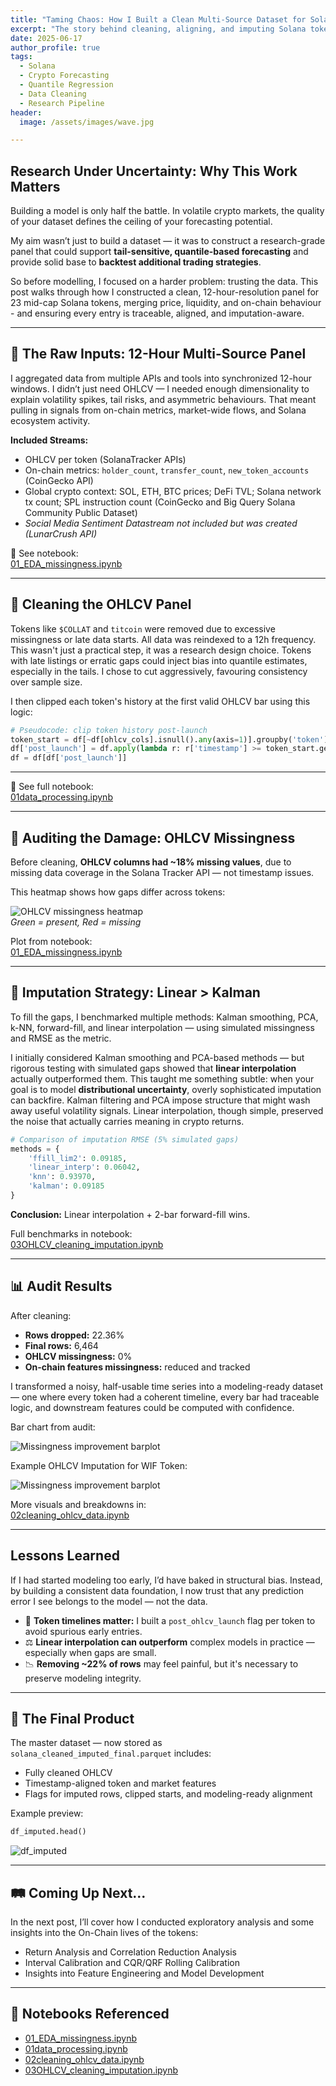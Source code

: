 ```yaml
---
title: "Taming Chaos: How I Built a Clean Multi-Source Dataset for Solana Token Forecasting"
excerpt: "The story behind cleaning, aligning, and imputing Solana token data for robust quantile forecasting models."
date: 2025-06-17
author_profile: true
tags:
  - Solana
  - Crypto Forecasting
  - Quantile Regression
  - Data Cleaning
  - Research Pipeline
header:
  image: /assets/images/wave.jpg

---
```


## Research Under Uncertainty: Why This Work Matters

Building a model is only half the battle. In volatile crypto markets, the quality of your dataset defines the ceiling of your forecasting potential.

My aim wasn’t just to build a dataset — it was to construct a research-grade panel that could support **tail-sensitive, quantile-based forecasting** and provide solid base to **backtest additional trading strategies**. 

So before modelling, I focused on a harder problem: trusting the data. This post walks through how I constructed a clean, 12-hour-resolution panel for 23 mid-cap Solana tokens, merging price, liquidity, and on-chain behaviour - and ensuring every entry is traceable, aligned, and imputation-aware.

---

## 🧩 The Raw Inputs: 12-Hour Multi-Source Panel

I aggregated data from multiple APIs and tools into synchronized 12-hour windows. I didn’t just need OHLCV — I needed enough dimensionality to explain volatility spikes, tail risks, and asymmetric behaviours. That meant pulling in signals from on-chain metrics, market-wide flows, and Solana ecosystem activity.

**Included Streams:**

- OHLCV per token (SolanaTracker APIs)
- On-chain metrics: `holder_count`, `transfer_count`, `new_token_accounts` (CoinGecko API)
- Global crypto context: SOL, ETH, BTC prices; DeFi TVL; Solana network tx count; SPL instruction count (CoinGecko and Big Query Solana Community Public Dataset)
- *Social Media Sentiment Datastream not included but was created (LunarCrush API)*

📒 See notebook:  
[01_EDA_missingness.ipynb](https://github.com/KetchupJL/solana-qrf-interval-forecasting/blob/main/notebooks/EDA/01_EDA_missingness.ipynb)

---

## 🧹 Cleaning the OHLCV Panel

Tokens like `$COLLAT` and `titcoin` were removed due to excessive missingness or late data starts. All data was reindexed to a 12h frequency.
This wasn't just a practical step, it was a research design choice. Tokens with late listings or erratic gaps could inject bias into quantile estimates, especially in the tails. I chose to cut aggressively, favouring consistency over sample size.

I then clipped each token's history at the first valid OHLCV bar using this logic:

```python
# Pseudocode: clip token history post-launch
token_start = df[~df[ohlcv_cols].isnull().any(axis=1)].groupby('token')['timestamp'].min()
df['post_launch'] = df.apply(lambda r: r['timestamp'] >= token_start.get(r['token'], r['timestamp']), axis=1)
df = df[df['post_launch']]
```
---

📒 See full notebook:  
[01data_processing.ipynb](https://github.com/KetchupJL/solana-qrf-interval-forecasting/blob/main/notebooks/Data%20Processing/01data_processing.ipynb)

---

## 🔎 Auditing the Damage: OHLCV Missingness

Before cleaning, **OHLCV columns had ~18% missing values**, due to missing data coverage in the Solana Tracker API — not timestamp issues.

This heatmap shows how gaps differ across tokens:

![OHLCV missingness heatmap](/assets/images/ohlcv_missingness_heatmap.png)  
*Green = present, Red = missing*

Plot from notebook:  
[01_EDA_missingness.ipynb](https://github.com/KetchupJL/solana-qrf-interval-forecasting/blob/main/notebooks/EDA/01_EDA_missingness.ipynb)

---

## 🔄 Imputation Strategy: Linear > Kalman

To fill the gaps, I benchmarked multiple methods: Kalman smoothing, PCA, k-NN, forward-fill, and linear interpolation — using simulated missingness and RMSE as the metric.

I initially considered Kalman smoothing and PCA-based methods — but rigorous testing with simulated gaps showed that **linear interpolation** actually outperformed them. This taught me something subtle: when your goal is to model **distributional uncertainty**, overly sophisticated imputation can backfire. Kalman filtering and PCA impose structure that might wash away useful volatility signals. Linear interpolation, though simple, preserved the noise that actually carries meaning in crypto returns.


```python
# Comparison of imputation RMSE (5% simulated gaps)
methods = {
    'ffill_lim2': 0.09185,
    'linear_interp': 0.06042,
    'knn': 0.93970,
    'kalman': 0.09185
}
```

**Conclusion:** Linear interpolation + 2-bar forward-fill wins.

Full benchmarks in notebook:  
[03OHLCV_cleaning_imputation.ipynb](https://github.com/KetchupJL/solana-qrf-interval-forecasting/blob/main/notebooks/Data%20Processing/03OHLCV_cleaning_imputation.ipynb)

---

## 📊 Audit Results

After cleaning:

- **Rows dropped:** 22.36%  
- **Final rows:** 6,464  
- **OHLCV missingness:** 0%  
- **On-chain features missingness:** reduced and tracked

I transformed a noisy, half-usable time series into a modeling-ready dataset — one where every token had a coherent timeline, every bar had traceable logic, and downstream features could be computed with confidence.


Bar chart from audit:

![Missingness improvement barplot](/assets/images/ohlcv_missingness_barplot.png)

Example OHLCV Imputation for WIF Token:

![Missingness improvement barplot](/assets/images/imputed_check.png)

More visuals and breakdowns in:  
[02cleaning_ohlcv_data.ipynb](https://github.com/KetchupJL/solana-qrf-interval-forecasting/blob/main/notebooks/Data%20Processing/02cleaning_ohlcv_data.ipynb)

---

## Lessons Learned

If I had started modeling too early, I’d have baked in structural bias. Instead, by building a consistent data foundation, I now trust that any prediction error I see belongs to the model — not the data.

- 🔎 **Token timelines matter:** I built a `post_ohlcv_launch` flag per token to avoid spurious early entries.  
- ⚖️ **Linear interpolation can outperform** complex models in practice — especially when gaps are small.  
- 📉 **Removing ~22% of rows** may feel painful, but it's necessary to preserve modeling integrity.

---

## 🧰 The Final Product

The master dataset — now stored as `solana_cleaned_imputed_final.parquet` includes:

- Fully cleaned OHLCV  
- Timestamp-aligned token and market features  
- Flags for imputed rows, clipped starts, and modeling-ready alignment

Example preview:

```python
df_imputed.head()
```
![df_imputed](/assets/images/data_tail.png)

---

## 🛤️ Coming Up Next...

In the next post, I’ll cover how I conducted exploratory analysis and some insights into the On-Chain lives of the tokens:

- Return Analysis and Correlation Reduction Analysis
- Interval Calibration and CQR/QRF Rolling Calibration
- Insights into Feature Engineering and Model Development

---

## 🔗 Notebooks Referenced

- [01_EDA_missingness.ipynb](https://github.com/KetchupJL/solana-qrf-interval-forecasting/blob/main/notebooks/EDA/01_EDA_missingness.ipynb)  
- [01data_processing.ipynb](https://github.com/KetchupJL/solana-qrf-interval-forecasting/blob/main/notebooks/Data%20Processing/01data_processing.ipynb)  
- [02cleaning_ohlcv_data.ipynb](https://github.com/KetchupJL/solana-qrf-interval-forecasting/blob/main/notebooks/Data%20Processing/02cleaning_ohlcv_data.ipynb)  
- [03OHLCV_cleaning_imputation.ipynb](https://github.com/KetchupJL/solana-qrf-interval-forecasting/blob/main/notebooks/Data%20Processing/03OHLCV_cleaning_imputation.ipynb)
